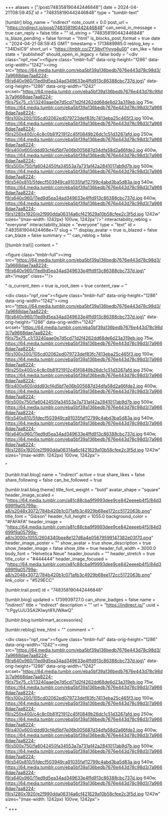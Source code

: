 +++
aliases = ["/post/748358190442446848"]
date = 2024-04-21T08:59:45Z
id = "748358190442446848"
type = "tumblr-text"

[tumblr]
blog_name = "indirect"
note_count = 0.0
post_url = "https://indirect.io/post/748358190442446848"
can_send_in_message = true
can_reply = false
title = ""
id_string = "748358190442446848"
is_blaze_pending = false
format = "html"
is_blocks_post_format = true
date = "2024-04-21 08:59:45 GMT"
timestamp = 1713689985.0
reblog_key = "34IDsIC9"
short_url = "https://tmblr.co/ZY3jbyfYiyyg4u00"
can_like = false
state = "published"
should_open_in_legacy = false
body = "<div class=\"npf_row\"><figure class=\"tmblr-full\" data-orig-height=\"1286\" data-orig-width=\"1242\"><img src=\"https://64.media.tumblr.com/eba5bf39a136bedb7676e443d78c98d3/7a9668dae7aa8224-f9/s640x960/11ed9d5ea34ad349633e4ffd913c86388cbc737d.jpg\" data-orig-height=\"1286\" data-orig-width=\"1242\" srcset=\"https://64.media.tumblr.com/eba5bf39a136bedb7676e443d78c98d3/7a9668dae7aa8224-f9/s75x75_c1/13240aae0e7d5cd71d2f4262dd68de6d23a319eb.jpg 75w, https://64.media.tumblr.com/eba5bf39a136bedb7676e443d78c98d3/7a9668dae7aa8224-f9/s100x200/105cd02062ed079723def83fc7413eba25c465f3.jpg 100w, https://64.media.tumblr.com/eba5bf39a136bedb7676e443d78c98d3/7a9668dae7aa8224-f9/s250x400/c4c8c0b81f21912c45f0849b26dc1c51d3267afd.jpg 250w, https://64.media.tumblr.com/eba5bf39a136bedb7676e443d78c98d3/7a9668dae7aa8224-f9/s400x600/ddd93cf4d5bf7e06b005687d34dfa58d2a66fde2.jpg 400w, https://64.media.tumblr.com/eba5bf39a136bedb7676e443d78c98d3/7a9668dae7aa8224-f9/s500x750/fa6042450fa34553a7a731af42a2841017ab9d7b.jpg 500w, https://64.media.tumblr.com/eba5bf39a136bedb7676e443d78c98d3/7a9668dae7aa8224-f9/s540x810/5fdecf503949ca91035faf12799c4abd3ba5d83a.jpg 540w, https://64.media.tumblr.com/eba5bf39a136bedb7676e443d78c98d3/7a9668dae7aa8224-f9/s640x960/11ed9d5ea34ad349633e4ffd913c86388cbc737d.jpg 640w, https://64.media.tumblr.com/eba5bf39a136bedb7676e443d78c98d3/7a9668dae7aa8224-f9/s1280x1920/e2f990dda06314a6cf421629a10b58cfee2c3f5d.jpg 1242w\" sizes=\"(max-width: 1242px) 100vw, 1242px\"/></figure></div>"
interactability_reblog = "everyone"
interactability_blaze = "everyone"
type = "text"
id = 7.483581904424468e+17
slug = ""
display_avatar = true
is_blazed = false
can_blaze = false
summary = ""
can_reblog = false

[[tumblr.trail]]
content = "<p><figure class=\"tmblr-full\"><img src=\"https://64.media.tumblr.com/eba5bf39a136bedb7676e443d78c98d3/7a9668dae7aa8224-f9/s640x960/11ed9d5ea34ad349633e4ffd913c86388cbc737d.jpg\" alt=\"image\" class=\"\"/></figure></p>"
is_current_item = true
is_root_item = true
content_raw = "<p><div class=\"npf_row\"><figure class=\"tmblr-full\" data-orig-height=\"1286\" data-orig-width=\"1242\"><img src=\"https://64.media.tumblr.com/eba5bf39a136bedb7676e443d78c98d3/7a9668dae7aa8224-f9/s640x960/11ed9d5ea34ad349633e4ffd913c86388cbc737d.jpg\" data-orig-height=\"1286\" data-orig-width=\"1242\" srcset=\"https://64.media.tumblr.com/eba5bf39a136bedb7676e443d78c98d3/7a9668dae7aa8224-f9/s75x75_c1/13240aae0e7d5cd71d2f4262dd68de6d23a319eb.jpg 75w, https://64.media.tumblr.com/eba5bf39a136bedb7676e443d78c98d3/7a9668dae7aa8224-f9/s100x200/105cd02062ed079723def83fc7413eba25c465f3.jpg 100w, https://64.media.tumblr.com/eba5bf39a136bedb7676e443d78c98d3/7a9668dae7aa8224-f9/s250x400/c4c8c0b81f21912c45f0849b26dc1c51d3267afd.jpg 250w, https://64.media.tumblr.com/eba5bf39a136bedb7676e443d78c98d3/7a9668dae7aa8224-f9/s400x600/ddd93cf4d5bf7e06b005687d34dfa58d2a66fde2.jpg 400w, https://64.media.tumblr.com/eba5bf39a136bedb7676e443d78c98d3/7a9668dae7aa8224-f9/s500x750/fa6042450fa34553a7a731af42a2841017ab9d7b.jpg 500w, https://64.media.tumblr.com/eba5bf39a136bedb7676e443d78c98d3/7a9668dae7aa8224-f9/s540x810/5fdecf503949ca91035faf12799c4abd3ba5d83a.jpg 540w, https://64.media.tumblr.com/eba5bf39a136bedb7676e443d78c98d3/7a9668dae7aa8224-f9/s640x960/11ed9d5ea34ad349633e4ffd913c86388cbc737d.jpg 640w, https://64.media.tumblr.com/eba5bf39a136bedb7676e443d78c98d3/7a9668dae7aa8224-f9/s1280x1920/e2f990dda06314a6cf421629a10b58cfee2c3f5d.jpg 1242w\" sizes=\"(max-width: 1242px) 100vw, 1242px\"></figure></div></p>"

[tumblr.trail.blog]
name = "indirect"
active = true
share_likes = false
share_following = false
can_be_followed = true

[tumblr.trail.blog.theme]
title_font_weight = "bold"
avatar_shape = "square"
header_image_scaled = "https://64.media.tumblr.com/a81c88cba9f9993dee9ce842eeeeb4f5/84d3699f9a05799a-a8/s2048x3072/784b420b1c071afb3c4929b68ee172cc5172063b.png"
title_font = "Gibson"
header_full_height = 1055.0
background_color = "#FAFAFA"
header_image = "https://64.media.tumblr.com/a81c88cba9f9993dee9ce842eeeeb4f5/84d3699f9a05799a-a8/s3000x1055/2604340bee8e127d6a4e05679599147382e03f70.png"
header_image_poster = ""
show_avatar = true
show_description = true
show_header_image = false
show_title = true
header_full_width = 3000.0
body_font = "Helvetica Neue"
header_bounds = ""
header_stretch = true
title_color = "#444444"
header_image_focused = "https://64.media.tumblr.com/a81c88cba9f9993dee9ce842eeeeb4f5/84d3699f9a05799a-a8/s2048x3072/784b420b1c071afb3c4929b68ee172cc5172063b.png"
link_color = "#529ECC"

[tumblr.trail.post]
id = "748358190442446848"

[tumblr.blog]
updated = 1739939727.0
can_show_badges = false
name = "indirect"
title = "indirect"
description = ""
url = "https://indirect.io/"
uuid = "t:PgyUJU3SA2Klwyt81UWAwQ"

[tumblr.blog.tumblrmart_accessories]

[tumblr.reblog]
tree_html = ""
comment = "<p><div class=\"npf_row\"><figure class=\"tmblr-full\" data-orig-height=\"1286\" data-orig-width=\"1242\"><img src=\"https://64.media.tumblr.com/eba5bf39a136bedb7676e443d78c98d3/7a9668dae7aa8224-f9/s640x960/11ed9d5ea34ad349633e4ffd913c86388cbc737d.jpg\" data-orig-height=\"1286\" data-orig-width=\"1242\" srcset=\"https://64.media.tumblr.com/eba5bf39a136bedb7676e443d78c98d3/7a9668dae7aa8224-f9/s75x75_c1/13240aae0e7d5cd71d2f4262dd68de6d23a319eb.jpg 75w, https://64.media.tumblr.com/eba5bf39a136bedb7676e443d78c98d3/7a9668dae7aa8224-f9/s100x200/105cd02062ed079723def83fc7413eba25c465f3.jpg 100w, https://64.media.tumblr.com/eba5bf39a136bedb7676e443d78c98d3/7a9668dae7aa8224-f9/s250x400/c4c8c0b81f21912c45f0849b26dc1c51d3267afd.jpg 250w, https://64.media.tumblr.com/eba5bf39a136bedb7676e443d78c98d3/7a9668dae7aa8224-f9/s400x600/ddd93cf4d5bf7e06b005687d34dfa58d2a66fde2.jpg 400w, https://64.media.tumblr.com/eba5bf39a136bedb7676e443d78c98d3/7a9668dae7aa8224-f9/s500x750/fa6042450fa34553a7a731af42a2841017ab9d7b.jpg 500w, https://64.media.tumblr.com/eba5bf39a136bedb7676e443d78c98d3/7a9668dae7aa8224-f9/s540x810/5fdecf503949ca91035faf12799c4abd3ba5d83a.jpg 540w, https://64.media.tumblr.com/eba5bf39a136bedb7676e443d78c98d3/7a9668dae7aa8224-f9/s640x960/11ed9d5ea34ad349633e4ffd913c86388cbc737d.jpg 640w, https://64.media.tumblr.com/eba5bf39a136bedb7676e443d78c98d3/7a9668dae7aa8224-f9/s1280x1920/e2f990dda06314a6cf421629a10b58cfee2c3f5d.jpg 1242w\" sizes=\"(max-width: 1242px) 100vw, 1242px\"></figure></div></p>"
+++
